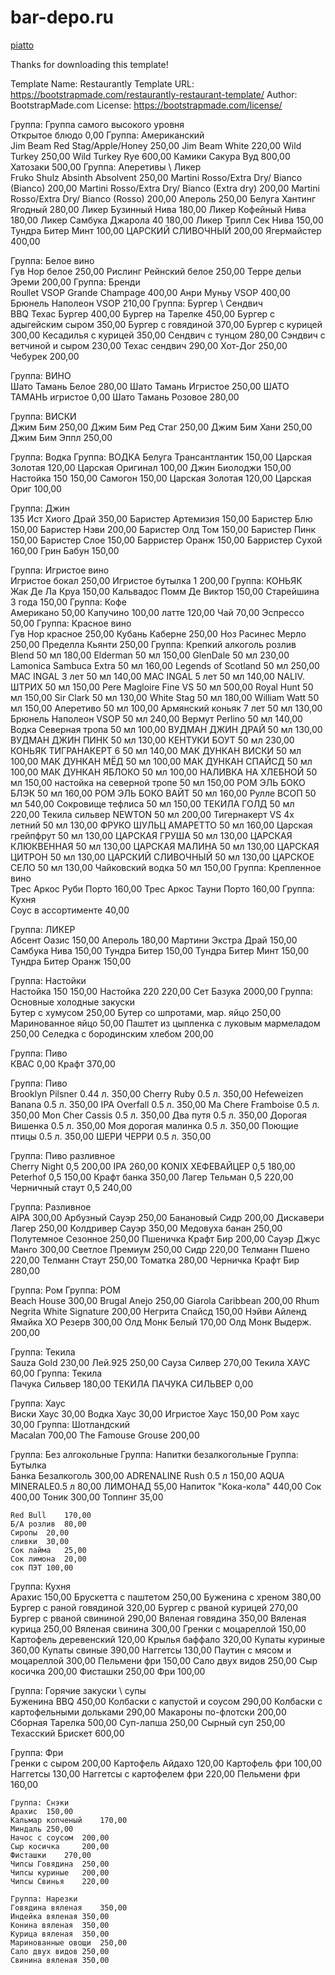 # bar-depo.ru
[piatto](https://github.com/dasmer/piatto)

Thanks for downloading this template!

Template Name: Restaurantly
Template URL: https://bootstrapmade.com/restaurantly-restaurant-template/
Author: BootstrapMade.com
License: https://bootstrapmade.com/license/



Группа: Группа самого высокого уровня 		
Открытое блюдо	0,00
Группа: Американский 		
Jim Beam Red Stag/Apple/Honey	250,00
Jim Beam White	220,00
Wild Turkey	250,00
Wild Turkey Rye	600,00
Камики Сакура Вуд	800,00
Хатозаки	500,00
Группа: Аперетивы \ Ликер 		
Fruko Shulz Absinth Absolvent	250,00
Martini Rosso/Extra Dry/ Bianco (Bianco)	200,00
Martini Rosso/Extra Dry/ Bianco (Extra dry)	200,00
Martini Rosso/Extra Dry/ Bianco (Rosso)	200,00
Апероль	250,00
Белуга Хантинг Ягодный	280,00
Ликер Бузинный Нива	180,00
Ликер Кофейный Нива	180,00
Ликер Самбука Джарола 40	180,00
Ликер Трипл Сек Нива	150,00
Тундра Битер Минт	100,00
ЦАРСКИЙ СЛИВОЧНЫЙ	200,00
Ягермайстер	400,00

Группа: Белое вино 		
Гув Нор белое	250,00
Рислинг Рейнский белое	250,00
Терре дельи Эреми	200,00
Группа: Бренди 		
Roullet VSOP Grande Champage 	400,00
Анри Муньу VSOP	400,00
Брюнель Наполеон VSOP	210,00
Группа: Бургер  \ Сендвич 		
BBQ Техас Бургер	400,00
Бургер на Тарелке	450,00
Бургер с адыгейским сыром	350,00
Бургер с говядиной	370,00
Бургер с курицей	300,00
Кесадилья с курицей	350,00
Сендвич с тунцом	280,00
Сэндвич с ветчиной и сыром	230,00
Техас сендвич	290,00
Хот-Дог	250,00
Чебурек	200,00

Группа: ВИНО 		
Шато Тамань Белое	280,00
Шато Тамань Игристое	250,00
ШАТО ТАМАНЬ игристое	0,00
Шато Тамань Розовое	280,00

Группа: ВИСКИ 		
Джим Бим 	250,00
Джим Бим Ред Стаг	250,00
Джим Бим Хани	250,00
Джим Бим Эппл	250,00

Группа: Водка 		Группа: ВОДКА
Белуга Трансантлантик	150,00
Царская Золотая	120,00
Царская Оригинал	100,00
Джин Биолоджи	150,00
Настойка 150	150,00
Самогон	150,00
Царская Золотая	120,00
Царская Ориг	100,00


Группа: Джин 		
135 Ист Хиого Драй	350,00
Баристер Артемизия	150,00
Баристер Блю	150,00
Баристер Нэви	200,00
Баристер Олд Том	150,00
Баристер Пинк 	150,00
Баристер Слое	150,00
Барристер Оранж 	150,00
Барристер Сухой	160,00
Грин Бабун	150,00

Группа: Игристое вино 		
Игристое бокал	250,00
Игристое бутылка	1 200,00
Группа: КОНЬЯК 		
Жак Де Ла Круа	150,00
Кальвадос Помм Де Виктор	150,00
Старейшина 3 года	150,00
Группа: Кофе 		
Американо	50,00
Капучино	100,00
латте	120,00
Чай	70,00
Эспрессо	50,00
Группа: Красное вино 		
Гув Нор красное	250,00
Кубань Каберне	250,00
Ноз Расинес Мерло	250,00
Пределла Кьянти	250,00
Группа: Крепкий алкоголь розлив 		
Blend 50 мл	180,00
Elderman 50 мл	150,00
GlenDale 50 мл	230,00
Lamonica Sambuca Extra 50 мл	160,00
Legends of Scotland 50 мл	250,00
MAC INGAL 3 лет 50 мл	140,00
MAC INGAL 5 лет 50 мл	140,00
NALIV. ШТРИХ 50 мл	150,00
Pere Magloire Fine VS 50 мл	500,00
Royal Hunt 50 мл	150,00
Sir Clark 50 мл	130,00
White Stag 50 мл	180,00
William Watt 50 мл	150,00
Аперетиво 50 мл	100,00
Армянский коньяк 7 лет 50 мл	130,00
Брюнель Наполеон VSOP 50 мл	240,00
Вермут Perlino 50 мл	140,00
Водка Северная тропа 50 мл	100,00
ВУДМАН ДЖИН ДРАЙ 50 мл	130,00
ВУДМАН ДЖИН ПИНК 50 мл	130,00
КЕНТУКИ БОУТ 50 мл	230,00
КОНЬЯК ТИГРАНАКЕРТ 6 50 мл	140,00
МАК ДУНКАН ВИСКИ 50 мл	100,00
МАК ДУНКАН МЁД 50 мл	100,00
МАК ДУНКАН СПАЙСД 50 мл	100,00
МАК ДУНКАН ЯБЛОКО 50 мл	100,00
НАЛИВКА НА ХЛЕБНОЙ 50 мл	150,00
настойка на северной тропе 50 мл	150,00
РОМ ЭЛЬ БОКО БЛЭК 50 мл	160,00
РОМ ЭЛЬ БОКО ВАЙТ 50 мл	160,00
Рулле ВСОП 50 мл	540,00
Сокровище тефлиса 50 мл	150,00
ТЕКИЛА ГОЛД 50 мл	220,00
Текила сильвер NEWTON 50 мл	200,00
Тигернакерт VS 4х летний 50 мл	130,00
ФРУКО ШУЛЬЦ АМАРЕТТО 50 мл	160,00
Царская  грейпфрут 50 мл	130,00
ЦАРСКАЯ ГРУША 50 мл	130,00
ЦАРСКАЯ КЛЮКВЕННАЯ 50 мл	130,00
ЦАРСКАЯ МАЛИНА 50 мл	130,00
ЦАРСКАЯ ЦИТРОН 50 мл	130,00
ЦАРСКИЙ СЛИВОЧНЫЙ 50 мл	130,00
ЦАРСКОЕ СЕЛО 50 мл	130,00
Чайковский водка 50 мл	150,00
Группа: Крепленное вино 		
Трес Аркос Руби Порто 	160,00
Трес Аркос Тауни Порто 	160,00
Группа: Кухня 		
Соус в ассортименте	40,00

Группа: ЛИКЕР 		
Абсент Оазис	150,00
Апероль	180,00
Мартини Экстра Драй	150,00
Самбука Нива	150,00
Тундра Битер	150,00
Тундра Битер Минт	150,00
Тундра Битер Оранж	150,00


Группа: Настойки 		
Настойка 150	150,00
Настойка 220	220,00
Сет Базука	2000,00
Группа: Основные холодные закуски 		
Бутер с хумусом	250,00
Бутер со шпротами, мар. яйцо	250,00
Маринованное яйцо	50,00
Паштет из цыпленка с луковым мармеладом	250,00
Селедка с бородинским хлебом	200,00


Группа: Пиво 		
КВАС	0,00
Крафт	370,00


Группа: Пиво 		
Brooklyn Pilsner 0.44 л.	350,00
Cherry Ruby 0.5 л.	350,00
Hefeweizen Banana 0.5 л.	350,00
IPA Overfall 0.5 л.	350,00
Ma Chere Framboise 0.5 л.	350,00
Mon Cher Cassis 0.5 л.	350,00
Два путя 0.5 л.	350,00
Дорогая Вишенка 0.5 л.	350,00
Моя дорогая малинка 0.5 л.	350,00
Поющие птицы 0.5 л.	350,00
ШЕРИ ЧЕРРИ 0.5 л.	350,00


Группа: Пиво разливное 		
Cherry Night 0,5	200,00
IPA	260,00
KONIX ХЕФЕВАЙЦЕР 0,5	180,00
Peterhof 0,5	150,00
Крафт банка	350,00
Лагер Тельман 0,5	220,00
Черничный стаут 0,5	240,00

Группа: Разливное 		
AIPA	300,00
Арбузный Сауэр	250,00
Банановый Сидр	200,00
Дискавери Лагер	250,00
Колдривер Сауэр	350,00
Медовуха банан	250,00
Полутемное Сезонное	250,00
Пшеничка Крафт Бир	200,00
Сауэр Джус Манго	300,00
Светлое Премиум	250,00
Сидр	220,00
Телманн Пшено 	220,00
Телманн Стаут	250,00
Томатка	280,00
Черничка Крафт Бир	280,00


Группа: Ром 	 Группа: РОМ 	
Beach House	300,00
Brugal  Anejo	250,00
Giarola Caribbean	200,00
Rhum Negrita White Signature 	200,00
Негрита Спайсд	150,00
Нэйви Айленд Ямайка ХО Резерв	300,00
Олд Монк Белый	170,00
Олд Монк Выдерж.	200,00





Группа: Текила 		
Sauza Gold 	230,00
Лей.925	250,00
Сауза Силвер	270,00
Текила ХАУС	60,00
Группа: Текила 		
Пачука Сильвер	180,00
ТЕКИЛА ПАЧУКА СИЛЬВЕР	0,00

Группа: Хаус 		
Виски Хаус	30,00
Водка Хаус	30,00
Игристое Хаус	150,00
Ром хаус	30,00
Группа: Шотландский 		
Macalan	700,00
The Famouse Grouse	200,00


Группа: Без алгокольные 	Группа: Напитки безалкогольные 		Группа: Бутылка 		
Банка Безалкоголь	300,00
ADRENALINE Rush 0.5 л	150,00
AQUA MINERALE0.5 л	80,00
ЛИМОНАД	55,00
Напиток "Кока-кола"	440,00
Сок	400,00
Тоник	300,00
Топпинг	35,00

	Red Bull	170,00
	Б/A розлив	80,00
	Сиропы	20,00
	сливки	30,00
	Сок лайма	25,00
	Сок лимона	20,00
	сок ПЭТ	100,00


Группа: Кухня 		
Арахис	150,00
Брускетта с паштетом	250,00
Буженина с хреном	380,00
Бургер с раной говядиной	320,00
Бургер с рваной курицей	270,00
Бургер с рваной свининой	290,00
Вяленая говядина	350,00
Вяленая курица	250,00
Вяленая свинина	300,00
Гренки с моцареллой	150,00
Картофель деревенский	120,00
Крылья баффало	320,00
Купаты куриные	360,00
Купаты свиные	390,00
Наггетсы	130,00
Паутин с мясом и моцареллой	300,00
Пельмени фри	150,00
Сало двух видов	250,00
Сыр косичка	200,00
Фисташки	250,00
Фри	100,00

Группа: Горячие закуски \ супы 		
Буженина BBQ	450,00
Колбаски с капустой и соусом	290,00
Колбаски с картофельными дольками	290,00
Макароны по-флотски	200,00
Сборная Тарелка	500,00
Суп-лапша	250,00
Сырный суп	250,00
Техасский Брискет	600,00

Группа: Фри 		
Гренки с сыром	200,00
Картофель Айдахо	120,00
Картофель фри	100,00
Наггетсы	130,00
Наггетсы с картофелем фри	220,00
Пельмени фри	160,00

	Группа: Снэки 		
	Арахис	150,00
	Кальмар копченый	170,00
	Миндаль	250,00
	Начос с соусом	200,00
	Сыр косичка 	200,00
	Фисташки	270,00
	Чипсы Говядина	250,00
	Чипсы куриные	200,00
	Чипсы Свинья	220,00

	Группа: Нарезки 		
	Говядина вяленая	350,00
	Индейка вяленая	350,00
	Конина вяленая	350,00
	Курица вяленая	350,00
	Маринованные овощи	250,00
	Сало двух видов	250,00
	Свинина вяленая	350,00
